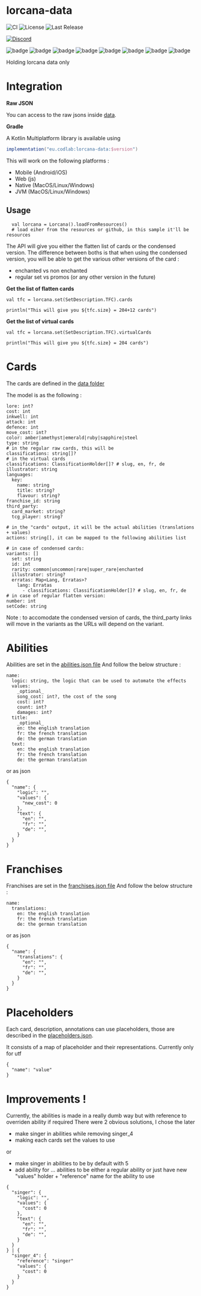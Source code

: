 # lorcana-data

![CI](https://github.com/codlab/lorcana-data/actions/workflows/build.yml/badge.svg)
![License](https://img.shields.io/github/license/codlab/lorcana-data)
![Last Release](https://img.shields.io/github/v/release/codlab/lorcana-data)

[
![Discord](https://img.shields.io/badge/Discord-Lorcana_Manager-blue)
](https://discord.gg/cd4hRF2PXm)

![badge](https://img.shields.io/badge/json-kotlin-green)
![badge](https://img.shields.io/badge/android-blue)
![badge](https://img.shields.io/badge/ios-white)
![badge](https://img.shields.io/badge/js-yellow)
![badge](https://img.shields.io/badge/jvm-red)
![badge](https://img.shields.io/badge/linux-blue)
![badge](https://img.shields.io/badge/windows-blueviolet)
![badge](https://img.shields.io/badge/mac-orange)

Holding lorcana data only

# Integration

**Raw JSON**

You can access to the raw jsons inside [data](./data).

**Gradle**

A Kotlin Multiplatform library is available using

```gradle
implementation("eu.codlab:lorcana-data:$version")
```

This will work on the following platforms :
- Mobile (Android/iOS)
- Web (js)
- Native (MacOS/Linux/Windows)
- JVM (MacOS/Linux/Windows)

## Usage

```
  val lorcana = Lorcana().loadFromResources()
  # load eiher from the resources or github, in this sample it'll be resources
```

The API will give you either the flatten list of cards or the condensed version.
The difference between boths is that when using the condensed version, you will
be able to get the various other versions of the card :
- enchanted vs non enchanted
- regular set vs promos (or any other version in the future)

**Get the list of flatten cards**

```
val tfc = lorcana.set(SetDescription.TFC).cards

println("This will give you ${tfc.size} = 204+12 cards")
```

**Get the list of virtual cards**

```
val tfc = lorcana.set(SetDescription.TFC).virtualCards

println("This will give you ${tfc.size} = 204 cards")
```

# Cards

The cards are defined in the [data folder](./data/)

The model is as the following :

```
lore: int?
cost: int
inkwell: int
attack: int
defence: int
move_cost: int?
color: amber|amethyst|emerald|ruby|sapphire|steel
type: string
# in the regular raw cards, this will be
classifications: string[]?
# in the virtual cards
classifications: ClassificationHolder[]? # slug, en, fr, de
illustrator: string
languages:
  key:
    name: string
    title: string?
    flavour: string?
franchise_id: string
third_party:
  card_market: string?
  tcg_player: string?

# in the "cards" output, it will be the actual abilities (translations + values)
actions: string[], it can be mapped to the following abilities list

# in case of condensed cards:
variants: []
  set: string
  id: int
  rarity: common|uncommon|rare|super_rare|enchanted
  illustrator: string?
  erratas: Map<Lang, Erratas>?
    lang: Erratas
      - classifications: ClassificationHolder[]? # slug, en, fr, de
# in case of regular flatten version:
number: int
setCode: string
```

Note : to accomodate the condensed version of cards, the third_party links will
move in the variants as the URLs will depend on the variant.

# Abilities

Abilities are set in the [abilities.json file](./data/abilities.json)
And follow the below structure :

```
name:
  logic: string, the logic that can be used to automate the effects
  values:
    _optional_
    song_cost: int?, the cost of the song
    cost: int?
    count: int?
    damages: int?
  title:
    _optional_
    en: the english translation
    fr: the french translation
    de: the german translation
  text:
    en: the english translation
    fr: the french translation
    de: the german translation
```

or as json

```
{
  "name": {
    "logic": "",
    "values": {
      "new_cost": 0
    },
    "text": {
      "en": "",
      "fr": "",
      "de": "",
    }
  }
}
```

# Franchises

Franchises are set in the [franchises.json file](./data/franchises.json)
And follow the below structure :

```
name:
  translations:
    en: the english translation
    fr: the french translation
    de: the german translation
```

or as json

```
{
  "name": {
    "translations": {
      "en": "",
      "fr": "",
      "de": "",
    }
  }
}
```

# Placeholders

Each card, description, annotations can use placeholders, those are described in the [placeholders.json](./data/placeholders.json).

It consists of a map of placeholder and their representations. Currently only for utf


```
{
  "name": "value"
}
```

# Improvements !

Currently, the abilities is made in a really dumb way but with reference to overriden ability if required
There were 2 obvious solutions, I chose the later

- make singer in abilities while removing singer_4
- making each cards set the values to use

or

- make singer in abilities to be by default with 5
- add ability for ... abilities to be either a regular ability or just have new "values" holder + "reference" name for the ability to use

```
{
  "singer": {
    "logic": "",
    "values": {
      "cost": 0
    },
    "text": {
      "en": "",
      "fr": "",
      "de": "",
    }
  }
} | {
  "singer_4": {
    "reference": "singer"
    "values": {
      "cost": 0
    }
  }
}

```